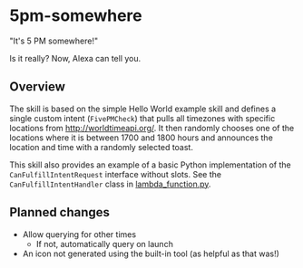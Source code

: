 # 5pm-somewhere
"It's 5 PM somewhere!"

Is it really? Now, Alexa can tell you.

## Overview
The skill is based on the simple Hello World example skill and defines a single custom intent (`FivePMCheck`) that pulls all timezones with specific locations from http://worldtimeapi.org/. It then randomly chooses one of the locations where it is between 1700 and 1800 hours and announces the location and time with a randomly selected toast.

This skill also provides an example of a basic Python implementation of the `CanFulfillIntentRequest` interface without slots. See the `CanFulfillIntentHandler` class in [lambda_function.py](skill/lambda/lambda_function.py).

## Planned changes
* Allow querying for other times
  * If not, automatically query on launch
* An icon not generated using the built-in tool (as helpful as that was!)
